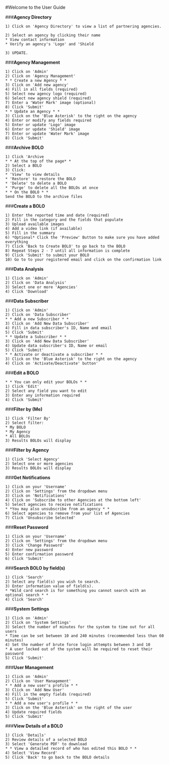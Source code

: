 #Welcome to the User Guide

###<b>Agency Directory</b>

<pre><code>1) Click on 'Agency Directory' to view a list of partnering agencies.&nbsp;<div><br></div><div>2) Select an agency by clicking their name
* View contact information
* Verify an agency's 'Logo' and 'Shield<div><br></div><div>3) UPDATE.</div></div></pre></code>

###<b>Agency Management</b>

<pre><code>1) Click on 'Admin'
2) Click on 'Agency Management'
* * Create a new Agency * *
3) Click on 'Add new agency'
4) Fill in all fields (required)
5) Select new agency logo (required)
6) Select new agency shield (required)
7) Enter a 'Water Mark' image (optional)
8) Click 'Submit'
* * Update an Agency * *
3) Click on the 'Blue Asterisk' to the right on the agency
4) Enter or modify any fields required
5) Enter or update 'Logo' image
6) Enter or update 'Shield' image
7) Enter or update 'Water Mark' image
8) Click 'Submit'</pre></code>

###<b>Archive BOLO</b>

<pre><code>1) Click 'Archive
* * At the top of the page* *
2) Select a BOLO
3) Click:
* 'View' to view details
* 'Restore' to restore the BOLO
* 'Delete' to delete a BOLO
* 'Purge' to delete all the BOLOs at once
* * On the BOLO * *
Send the BOLO to the archive files</pre></code>

###<b>Create a BOLO</b>

<pre><code>1) Enter the reported time and date (required)
2) Fill in the category and the fields that populate
3) Upload available images
4) Add a video link (if available)
5) Fill in the summary
6) *Optional* Click the 'Preview' Button to make sure you have added everything
7) Click 'Back to Create BOLO' to go back to the BOLO
8) Repeat Steps 2 - 7 until all information is complete
9) Click 'Submit' to submit your BOLO
10) Go to to your registered email and click on the confirmation link</pre></code>

###<b>Data Analysis</b>

<pre><code>1) Click on 'Admin'
2) Click on 'Data Analysis'
3) Select one or more 'Agencies'
4) Click 'Download'</pre></code>

###<b>Data Subscriber</b>

<pre><code>1) Click on 'Admin'
2) Click on 'Data Subscriber'
* * Add a new Subscriber * *
3) Click on 'Add New Data Subscriber'
4) Fill in data subscriber's ID, Name and email
5) Click 'Submit'
* * Update a Subscriber * *
3) Click on 'Add New Data Subscriber'
4) Update data subscriber's ID, Name or email
5) Click 'Submit'
* * Activate or deactivate a subscriber * *
3) Click on the 'Blue Asterisk' to the right on the agency
4) Click on 'Activate/Deactivate' button'</pre></code>

###<b>Edit a BOLO</b>

<pre><code>* * You can only edit your BOLOs * *
1) Click 'Edit'
2) Select any field you want to edit
3) Enter any information required
4) Click 'Submit'</pre></code>

###<b>Filter by (Me)</b>

<pre><code>1) Click 'Filter By'
2) Select filter:
* My BOLO
* My Agency
* All BOLOs
3) Results BOLOs will display</pre></code>

###<b>Filter by Agency</b>

<pre><code>1) Click 'Select Agency'
2) Select one or more agencies
3) Results BOLOs will display</pre></code>

###<b>Get Notifications</b>

<pre><code>1) Click on your 'Username'
2) Click on 'Settings' from the dropdown menu
3) Click on 'Notifications'
4) Click on 'Subscribe to other Agencies at the bottom left'
5) Select agencies to receive notifications
* *You may also unsubscribe from an agency * *
6) Select agencies to remove from your list of Agencies
7) Click 'Unsubscribe Selected'</pre></code>

###<b>Reset Password</b>

<pre><code>1) Click on your 'Username'
2) Click on 'Settings' from the dropdown menu
3) Click 'Change Password'
4) Enter new password
5) Enter confirmation password
6) Click 'Submit'</pre></code>

###<b>Search BOLO by field(s)</b>

<pre><code>1) Click 'Search'
2) Select any field(s) you wish to search.
3) Enter information value of field(s).
* *Wild card search is for something you cannot search with an optional search * *
4) Click 'Search'</pre></code>

###<b>System Settings</b>

<pre><code>1) Click on 'Admin'
2) Click on 'System Settings'
3) Select the number of minutes for the system to time out for all users
* Time can be set between 10 and 240 minutes (recommended less than 60 minutes)
4) Set the number of brute force login attempts between 3 and 10
* A user locked out of the system will be required to reset their password
5) Click 'Submit'</pre></code>

###<b>User Management</b>

<pre><code>1) Click on 'Admin'
2) Click on 'User Management'
* * Add a new user's profile * *
3) Click on 'Add New User'
4) Fill in the empty fields (required)
5) Click 'Submit'
* * Add a new user's profile * *
3) Click on the 'Blue Asterisk' on the right of the user
4) Update required fields
5) Click 'Submit'</pre></code>

###<b>View Details of a BOLO</b>

<pre><code>1) Click 'Details'
2) Review details of a selected BOLO
3) Select 'Generate PDF' to download
* * View a detailed record of who has edited this BOLO * *
4) Select 'View Record'
5) Click 'Back' to go back to the BOLO details</pre></code>